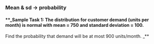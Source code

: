 ### Mean & sd &#8594; probability
#### **_Sample Task 1: The distribution for customer demand (units per month) is normal with mean = 750 and standard deviation = 100.
Find the probability that demand will be at most 900 units/month. _**
